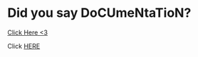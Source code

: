 # Did you say DoCUmeNtaTioN? 

[Click Here <3](https://edoardobonetti.github.io/BLAga/intro.html)

Click [HERE](https://edoardobonetti.github.io/BLAga/intro.html)